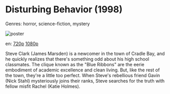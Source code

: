 # Disturbing Behavior (1998)

Genres: horror, science-fiction, mystery

![poster](http://image.tmdb.org/t/p/w500/8eRU4c5vsCrUT5AyZi9qeRskMWk.jpg)

en:
  [720p](magnet:?xt=urn:btih:7B04BEB0527D8C130A40E97F61F5FE8686ED6DF8&tr=udp://glotorrents.pw:6969/announce&tr=udp://tracker.opentrackr.org:1337/announce&tr=udp://torrent.gresille.org:80/announce&tr=udp://tracker.openbittorrent.com:80&tr=udp://tracker.coppersurfer.tk:6969&tr=udp://tracker.leechers-paradise.org:6969&tr=udp://p4p.arenabg.ch:1337&tr=udp://tracker.internetwarriors.net:1337)
  [1080p](magnet:?xt=urn:btih:21342B6C28446E3E899EE94344FF2F95A4A7BFA6&tr=udp://glotorrents.pw:6969/announce&tr=udp://tracker.opentrackr.org:1337/announce&tr=udp://torrent.gresille.org:80/announce&tr=udp://tracker.openbittorrent.com:80&tr=udp://tracker.coppersurfer.tk:6969&tr=udp://tracker.leechers-paradise.org:6969&tr=udp://p4p.arenabg.ch:1337&tr=udp://tracker.internetwarriors.net:1337)
  


Steve Clark (James Marsden) is a newcomer in the town of Cradle Bay, and he quickly realizes that there's something odd about his high school classmates. The clique known as the "Blue Ribbons" are the eerie embodiment of academic excellence and clean living. But, like the rest of the town, they're a little too perfect. When Steve's rebellious friend Gavin (Nick Stahl) mysteriously joins their ranks, Steve searches for the truth with fellow misfit Rachel (Katie Holmes).
